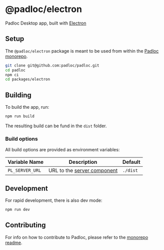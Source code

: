 # @padloc/electron

Padloc Desktop app, built with [Electron](https://www.electronjs.org/)

## Setup

The `@padloc/electron` package is meant to be used from within the
[Padloc monorepo](../../README.md).

```sh
git clone git@github.com:padloc/padloc.git
cd padloc
npm ci
cd packages/electron
```

## Building

To build the app, run:

```sh
npm run build
```

The resulting build can be fund in the `dist` folder.

### Build options

All build options are provided as environment variables:

| Variable Name   | Description                                        | Default  |
| --------------- | -------------------------------------------------- | -------- |
| `PL_SERVER_URL` | URL to the [server component](../server/README.md) | `./dist` |

## Development

For rapid development, there is also dev mode:

```sh
npm run dev
```

## Contributing

For info on how to contribute to Padloc, please refer to the
[monorepo readme](../../README.md#contributing).
